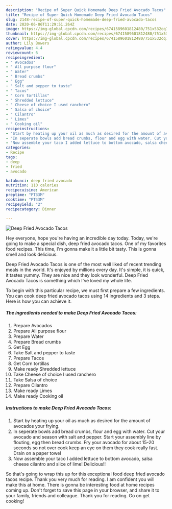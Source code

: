 ```yaml
---
description: "Recipe of Super Quick Homemade Deep Fried Avocado Tacos"
title: "Recipe of Super Quick Homemade Deep Fried Avocado Tacos"
slug: 2148-recipe-of-super-quick-homemade-deep-fried-avocado-tacos
date: 2020-06-06T11:29:51.264Z
image: https://img-global.cpcdn.com/recipes/6741589601812480/751x532cq70/deep-fried-avocado-tacos-recipe-main-photo.jpg
thumbnail: https://img-global.cpcdn.com/recipes/6741589601812480/751x532cq70/deep-fried-avocado-tacos-recipe-main-photo.jpg
cover: https://img-global.cpcdn.com/recipes/6741589601812480/751x532cq70/deep-fried-avocado-tacos-recipe-main-photo.jpg
author: Lily Bowers
ratingvalue: 4.4
reviewcount: 6
recipeingredient:
- " Avocados"
- " All purpose flour"
- " Water"
- " Bread crumbs"
- " Egg"
- " Salt and pepper to taste"
- " Tacos"
- " Corn tortillas"
- " Shredded lettuce"
- " Cheese of choice I used ranchero"
- " Salsa of choice"
- " Cilantro"
- " Limes"
- " Cooking oil"
recipeinstructions:
- "Start by heating up your oil as much as desired for the amount of avocados your frying."
- "In seperate bowls add bread crumbs, flour and egg with water. Cut your avocado and season with salt and pepper. Start your assembly line by flouting, egg then bread crumbs. Fry your avocado for about 15-20 seconds so not over cook keep an eye on them they cook really fast. Drain on a paper towel"
- "Now assemble your taco I added lettuce to bottom avocado, salsa cheese cilantro and slice of lime! Delicious!!"
categories:
- Recipe
tags:
- deep
- fried
- avocado

katakunci: deep fried avocado 
nutrition: 110 calories
recipecuisine: American
preptime: "PT33M"
cooktime: "PT43M"
recipeyield: "2"
recipecategory: Dinner

---
```



![Deep Fried Avocado Tacos](https://img-global.cpcdn.com/recipes/6741589601812480/751x532cq70/deep-fried-avocado-tacos-recipe-main-photo.jpg)

Hey everyone, hope you're having an incredible day today. Today, we're going to make a special dish, deep fried avocado tacos. One of my favorites food recipes. This time, I'm gonna make it a little bit tasty. This is gonna smell and look delicious.



Deep Fried Avocado Tacos is one of the most well liked of recent trending meals in the world. It's enjoyed by millions every day. It's simple, it is quick, it tastes yummy. They are nice and they look wonderful. Deep Fried Avocado Tacos is something which I've loved my whole life.


To begin with this particular recipe, we must first prepare a few ingredients. You can cook deep fried avocado tacos using 14 ingredients and 3 steps. Here is how you can achieve it.

<!--inarticleads1-->

##### The ingredients needed to make Deep Fried Avocado Tacos:

1. Prepare  Avocados
1. Prepare  All purpose flour
1. Prepare  Water
1. Prepare  Bread crumbs
1. Get  Egg
1. Take  Salt and pepper to taste
1. Prepare  Tacos
1. Get  Corn tortillas
1. Make ready  Shredded lettuce
1. Take  Cheese of choice I used ranchero
1. Take  Salsa of choice
1. Prepare  Cilantro
1. Make ready  Limes
1. Make ready  Cooking oil




<!--inarticleads2-->

##### Instructions to make Deep Fried Avocado Tacos:

1. Start by heating up your oil as much as desired for the amount of avocados your frying.
1. In seperate bowls add bread crumbs, flour and egg with water. Cut your avocado and season with salt and pepper. Start your assembly line by flouting, egg then bread crumbs. Fry your avocado for about 15-20 seconds so not over cook keep an eye on them they cook really fast. Drain on a paper towel
1. Now assemble your taco I added lettuce to bottom avocado, salsa cheese cilantro and slice of lime! Delicious!!




So that's going to wrap this up for this exceptional food deep fried avocado tacos recipe. Thank you very much for reading. I am confident you will make this at home. There is gonna be interesting food at home recipes coming up. Don't forget to save this page in your browser, and share it to your family, friends and colleague. Thank you for reading. Go on get cooking!
